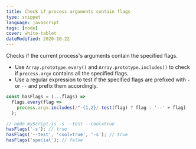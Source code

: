 ```yaml
---
title: Check if process arguments contain flags
type: snippet
language: javascript
tags: [node]
cover: white-tablet
dateModified: 2020-10-22
---
```


Checks if the current process's arguments contain the specified flags.

- Use `Array.prototype.every()` and `Array.prototype.includes()` to check if `process.argv` contains all the specified flags.
- Use a regular expression to test if the specified flags are prefixed with `-` or `--` and prefix them accordingly.

```js
const hasFlags = (...flags) =>
  flags.every(flag =>
    process.argv.includes(/^-{1,2}/.test(flag) ? flag : '--' + flag)
  );
```

```js
// node myScript.js -s --test --cool=true
hasFlags('-s'); // true
hasFlags('--test', 'cool=true', '-s'); // true
hasFlags('special'); // false
```
